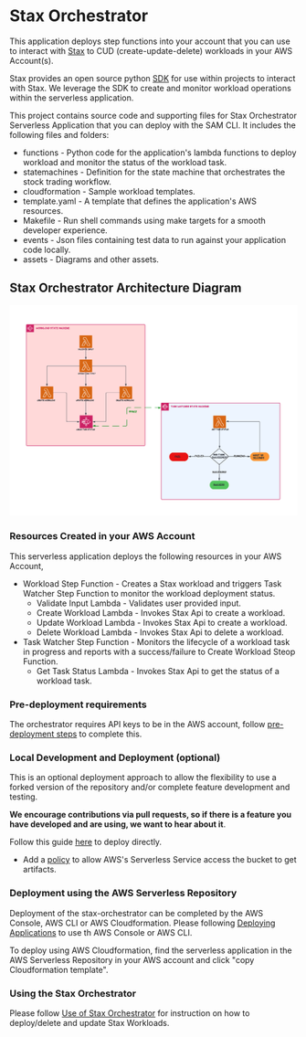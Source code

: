 # Stax Orchestrator

This application deploys step functions into your account that you can use to interact with [Stax](https://www.stax.io/) to CUD (create-update-delete) workloads in your AWS Account(s).

Stax provides an open source python [SDK](https://github.com/stax-labs/lib-stax-python-sdk) for use within projects to interact with Stax. We leverage the SDK to create and monitor workload operations within the serverless application.

This project contains source code and supporting files for Stax Orchestrator Serverless Application that you can deploy with the SAM CLI. It includes the following files and folders:

- functions - Python code for the application's lambda functions to deploy workload and monitor the status of the workload task.
- statemachines - Definition for the state machine that orchestrates the stock trading workflow.
- cloudformation - Sample workload templates.
- template.yaml - A template that defines the application's AWS resources.
- Makefile - Run shell commands using make targets for a smooth developer experience.
- events - Json files containing test data to run against your application code locally.
- assets - Diagrams and other assets.

## Stax Orchestrator Architecture Diagram

![Stax Orchestrator Architecture Diagram](docs/StaxOrchestrator.png)

### Resources Created in your AWS Account

This serverless application deploys the following resources in your AWS Account,

* Workload Step Function - Creates a Stax workload and triggers Task Watcher Step Function to monitor the workload deployment status.
    * Validate Input Lambda - Validates user provided input.
    * Create Workload Lambda - Invokes Stax Api to create a workload.
    * Update Workload Lambda - Invokes Stax Api to create a workload.
    * Delete Workload Lambda - Invokes Stax Api to delete a workload.
* Task Watcher Step Function - Monitors the lifecycle of a workload task in progress and reports with a success/failure to Create Workload Steop Function.
    * Get Task Status Lambda - Invokes Stax Api to get the status of a workload task.


### Pre-deployment requirements

The orchestrator requires API keys to be in the AWS account, follow [pre-deployment steps](docs/pre_deployment.md) to complete this.


### Local Development and Deployment (optional)

This is an optional deployment approach to allow the flexibility to use a forked version of the repository and/or complete feature development and testing.

**We encourage contributions via pull requests, so if there is a feature you have developed and are using, we want to hear about it**.

Follow this guide [here](docs/direct_deployment.md) to deploy directly.

* Add a [policy](https://docs.aws.amazon.com/serverless-application-model/latest/developerguide/serverless-sam-template-publishing-applications.html#:~:text=%7B%0A%20%20%20%20%22Version%22%3A%20%222012,aws%3ASourceAccount%22%3A%20%22123456789012%22%0A%20%20%20%20%20%20%20%20%20%20%20%20%20%20%20%20%7D%0A%20%20%20%20%20%20%20%20%20%20%20%20%7D%0A%20%20%20%20%20%20%20%20%7D%0A%20%20%20%20%5D%0A%7D) to allow AWS's Serverless Service access the bucket to get artifacts.
### Deployment using the AWS Serverless Repository

Deployment of the stax-orchestrator can be completed by the AWS Console, AWS CLI or AWS Cloudformation.
Please following [Deploying Applications](https://docs.aws.amazon.com/serverlessrepo/latest/devguide/serverlessrepo-consuming-applications.html) to use th AWS Console or AWS CLI.

To deploy using AWS Cloudformation, find the serverless application in the AWS Serverless Repository in your AWS account and click "copy Cloudformation template".

### Using the Stax Orchestrator

Please follow [Use of Stax Orchestrator](./docs/use_of_stax_orchestrator.md) for instruction on how to deploy/delete and update Stax Workloads.
